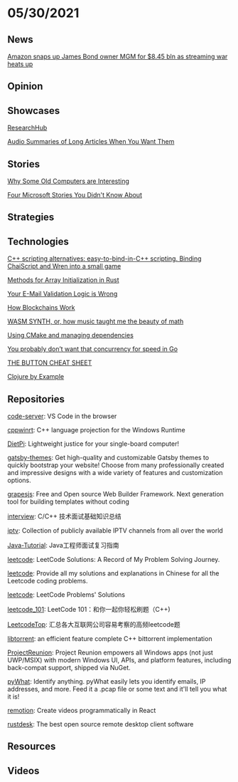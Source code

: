 # 05/30/2021

## News
[Amazon snaps up James Bond owner MGM for $8.45 bln as streaming war heats up](https://www.reuters.com/technology/amazon-snaps-up-james-bond-owner-mgm-845-bln-streaming-war-heats-up-2021-05-26/)

## Opinion


## Showcases
[ResearchHub](https://www.researchhub.com/about)

[Audio Summaries of Long Articles When You Want Them](https://ausum.io/)

## Stories
[Why Some Old Computers are Interesting](http://hccc.org.uk/retro/retro.html)

[Four Microsoft Stories You Didn't Know About](https://fact.substack.com/p/four-microsoft-stories-you-didnt)

## Strategies


## Technologies
[C++ scripting alternatives: easy-to-bind-in-C++ scripting. Binding ChaiScript and Wren into a small game](https://germandiagogomez.medium.com/c-scripting-alternatives-easy-to-bind-scripting-binding-chaiscript-and-wren-into-a-small-game-174c86b0ecd7)

[Methods for Array Initialization in Rust](https://www.joshmcguigan.com/blog/array-initialization-rust/)

[Your E-Mail Validation Logic is Wrong](https://www.netmeister.org/blog/email.html)

[How Blockchains Work](https://asthasr.github.io/posts/how-blockchains-work/)

[WASM SYNTH, or, how music taught me the beauty of math](https://timdaub.github.io/2020/02/19/wasm-synth/#f1)

[Using CMake and managing dependencies](https://eliasdaler.github.io/using-cmake/)

[You probably don’t want that concurrency for speed in Go](https://sanggon.medium.com/you-probably-dont-want-that-concurrency-in-go-109421e8d23)

[THE BUTTON CHEAT SHEET](https://www.buttoncheatsheet.com/)

[Clojure by Example](https://kimh.github.io/clojure-by-example/#about)

## Repositories
[code-server](https://github.com/cdr/code-server): VS Code in the browser

[cppwinrt](https://github.com/microsoft/cppwinrt): C++ language projection for the Windows Runtime

[DietPi](https://github.com/MichaIng/DietPi): Lightweight justice for your single-board computer!

[gatsby-themes](https://github.com/LekoArts/gatsby-themes): Get high-quality and customizable Gatsby themes to quickly bootstrap your website! Choose from many professionally created and impressive designs with a wide variety of features and customization options.

[grapesjs](https://github.com/artf/grapesjs): Free and Open source Web Builder Framework. Next generation tool for building templates without coding

[interview](https://github.com/huihut/interview): C/C++ 技术面试基础知识总结

[iptv](https://github.com/iptv-org/iptv): Collection of publicly available IPTV channels from all over the world

[Java-Tutorial](https://github.com/h2pl/Java-Tutorial): Java工程师面试复习指南

[leetcode](https://github.com/azl397985856/leetcode): LeetCode Solutions: A Record of My Problem Solving Journey.

[leetcode](https://github.com/grandyang/leetcode): Provide all my solutions and explanations in Chinese for all the Leetcode coding problems.

[leetcode](https://github.com/haoel/leetcode): LeetCode Problems' Solutions

[leetcode_101](https://github.com/changgyhub/leetcode_101): LeetCode 101：和你一起你轻松刷题（C++)

[LeetcodeTop](https://github.com/afatcoder/LeetcodeTop): 汇总各大互联网公司容易考察的高频leetcode题

[libtorrent](https://github.com/arvidn/libtorrent): an efficient feature complete C++ bittorrent implementation

[ProjectReunion](https://github.com/microsoft/ProjectReunion): Project Reunion empowers all Windows apps (not just UWP/MSIX) with modern Windows UI, APIs, and platform features, including back-compat support, shipped via NuGet.

[pyWhat](https://github.com/bee-san/pyWhat): Identify anything. pyWhat easily lets you identify emails, IP addresses, and more. Feed it a .pcap file or some text and it'll tell you what it is!

[remotion](https://github.com/JonnyBurger/remotion): Create videos programmatically in React

[rustdesk](https://github.com/rustdesk/rustdesk): The best open source remote desktop client software

## Resources


## Videos

